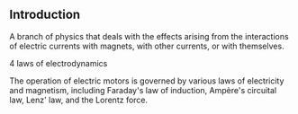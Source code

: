 ## Introduction
 
 A branch of physics that deals with the effects arising from the interactions of electric currents with magnets, with other currents, or with themselves.

4 laws of electrodynamics

The operation of electric motors is governed by various laws of electricity and magnetism, including Faraday's law of induction, Ampère's circuital law, Lenz' law, and the Lorentz force.